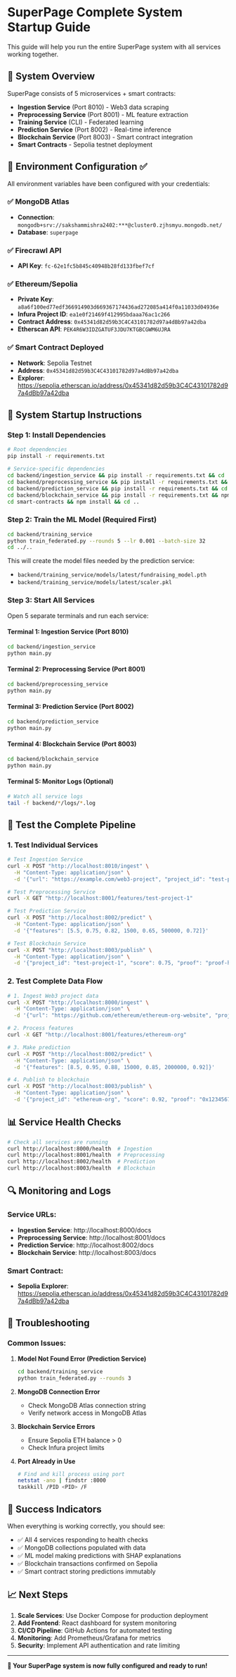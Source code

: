 # SuperPage Complete System Startup Guide

This guide will help you run the entire SuperPage system with all services working together.

## 🎯 System Overview

SuperPage consists of 5 microservices + smart contracts:
- **Ingestion Service** (Port 8010) - Web3 data scraping
- **Preprocessing Service** (Port 8001) - ML feature extraction
- **Training Service** (CLI) - Federated learning
- **Prediction Service** (Port 8002) - Real-time inference
- **Blockchain Service** (Port 8003) - Smart contract integration
- **Smart Contracts** - Sepolia testnet deployment

## 🔧 Environment Configuration ✅

All environment variables have been configured with your credentials:

### ✅ MongoDB Atlas
- **Connection**: `mongodb+srv://sakshammishra2402:***@cluster0.zjhsmyu.mongodb.net/`
- **Database**: `superpage`

### ✅ Firecrawl API
- **API Key**: `fc-62e1fc5b845c40948b28fd133fbef7cf`

### ✅ Ethereum/Sepolia
- **Private Key**: `a8a6f100ed77edf366914903d669367174436ad272085a414f0a11033d04936e`
- **Infura Project ID**: `ea1e0f21469f412995bdaaa76ac1c266`
- **Contract Address**: `0x45341d82d59b3C4C43101782d97a4dBb97a42dba`
- **Etherscan API**: `PEK4R6W3IDZGATUF3JDU7KTGBCGWM6UJRA`

### ✅ Smart Contract Deployed
- **Network**: Sepolia Testnet
- **Address**: `0x45341d82d59b3C4C43101782d97a4dBb97a42dba`
- **Explorer**: https://sepolia.etherscan.io/address/0x45341d82d59b3C4C43101782d97a4dBb97a42dba

## 🚀 System Startup Instructions

### Step 1: Install Dependencies

```bash
# Root dependencies
pip install -r requirements.txt

# Service-specific dependencies
cd backend/ingestion_service && pip install -r requirements.txt && cd ../..
cd backend/preprocessing_service && pip install -r requirements.txt && cd ../..
cd backend/prediction_service && pip install -r requirements.txt && cd ../..
cd backend/blockchain_service && pip install -r requirements.txt && npm install && cd ../..
cd smart-contracts && npm install && cd ..
```

### Step 2: Train the ML Model (Required First)

```bash
cd backend/training_service
python train_federated.py --rounds 5 --lr 0.001 --batch-size 32
cd ../..
```

This will create the model files needed by the prediction service:
- `backend/training_service/models/latest/fundraising_model.pth`
- `backend/training_service/models/latest/scaler.pkl`

### Step 3: Start All Services

Open 5 separate terminals and run each service:

#### Terminal 1: Ingestion Service (Port 8010)
```bash
cd backend/ingestion_service
python main.py
```

#### Terminal 2: Preprocessing Service (Port 8001)
```bash
cd backend/preprocessing_service
python main.py
```

#### Terminal 3: Prediction Service (Port 8002)
```bash
cd backend/prediction_service
python main.py
```

#### Terminal 4: Blockchain Service (Port 8003)
```bash
cd backend/blockchain_service
python main.py
```

#### Terminal 5: Monitor Logs (Optional)
```bash
# Watch all service logs
tail -f backend/*/logs/*.log
```

## 🧪 Test the Complete Pipeline

### 1. Test Individual Services

```bash
# Test Ingestion Service
curl -X POST "http://localhost:8010/ingest" \
  -H "Content-Type: application/json" \
  -d '{"url": "https://example.com/web3-project", "project_id": "test-project-1"}'

# Test Preprocessing Service
curl -X GET "http://localhost:8001/features/test-project-1"

# Test Prediction Service
curl -X POST "http://localhost:8002/predict" \
  -H "Content-Type: application/json" \
  -d '{"features": [5.5, 0.75, 0.82, 1500, 0.65, 500000, 0.72]}'

# Test Blockchain Service
curl -X POST "http://localhost:8003/publish" \
  -H "Content-Type: application/json" \
  -d '{"project_id": "test-project-1", "score": 0.75, "proof": "proof-hash-123", "metadata": {"model_version": "1.0"}}'
```

### 2. Test Complete Data Flow

```bash
# 1. Ingest Web3 project data
curl -X POST "http://localhost:8000/ingest" \
  -H "Content-Type: application/json" \
  -d '{"url": "https://github.com/ethereum/ethereum-org-website", "project_id": "ethereum-org"}'

# 2. Process features
curl -X GET "http://localhost:8001/features/ethereum-org"

# 3. Make prediction
curl -X POST "http://localhost:8002/predict" \
  -H "Content-Type: application/json" \
  -d '{"features": [8.5, 0.95, 0.88, 15000, 0.85, 2000000, 0.92]}'

# 4. Publish to blockchain
curl -X POST "http://localhost:8003/publish" \
  -H "Content-Type: application/json" \
  -d '{"project_id": "ethereum-org", "score": 0.92, "proof": "0x1234567890abcdef", "metadata": {"confidence": 0.95}}'
```

## 📊 Service Health Checks

```bash
# Check all services are running
curl http://localhost:8000/health  # Ingestion
curl http://localhost:8001/health  # Preprocessing  
curl http://localhost:8002/health  # Prediction
curl http://localhost:8003/health  # Blockchain
```

## 🔍 Monitoring and Logs

### Service URLs:
- **Ingestion Service**: http://localhost:8000/docs
- **Preprocessing Service**: http://localhost:8001/docs
- **Prediction Service**: http://localhost:8002/docs
- **Blockchain Service**: http://localhost:8003/docs

### Smart Contract:
- **Sepolia Explorer**: https://sepolia.etherscan.io/address/0x45341d82d59b3C4C43101782d97a4dBb97a42dba

## 🐛 Troubleshooting

### Common Issues:

1. **Model Not Found Error (Prediction Service)**
   ```bash
   cd backend/training_service
   python train_federated.py --rounds 3
   ```

2. **MongoDB Connection Error**
   - Check MongoDB Atlas connection string
   - Verify network access in MongoDB Atlas

3. **Blockchain Service Errors**
   - Ensure Sepolia ETH balance > 0
   - Check Infura project limits

4. **Port Already in Use**
   ```bash
   # Find and kill process using port
   netstat -ano | findstr :8000
   taskkill /PID <PID> /F
   ```

## 🎉 Success Indicators

When everything is working correctly, you should see:
- ✅ All 4 services responding to health checks
- ✅ MongoDB collections populated with data
- ✅ ML model making predictions with SHAP explanations
- ✅ Blockchain transactions confirmed on Sepolia
- ✅ Smart contract storing predictions immutably

## 📈 Next Steps

1. **Scale Services**: Use Docker Compose for production deployment
2. **Add Frontend**: React dashboard for system monitoring
3. **CI/CD Pipeline**: GitHub Actions for automated testing
4. **Monitoring**: Add Prometheus/Grafana for metrics
5. **Security**: Implement API authentication and rate limiting

---

**🚀 Your SuperPage system is now fully configured and ready to run!**
